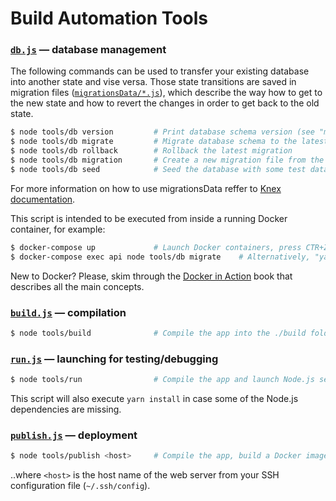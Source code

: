 # Build Automation Tools

### [`db.js`](./db.js) — database management

The following commands can be used to transfer your existing database into another state and vise
versa. Those state transitions are saved in migration files ([`migrationsData/*.js`](../migrationsData)),
which describe the way how to get to the new state and how to revert the changes in order to get
back to the old state.

```bash
$ node tools/db version         # Print database schema version (see "migrationsData" db table)
$ node tools/db migrate         # Migrate database schema to the latest version
$ node tools/db rollback        # Rollback the latest migration
$ node tools/db migration       # Create a new migration file from the template
$ node tools/db seed            # Seed the database with some test data (see /seeds folder)
```

For more information on how to use migrationsData reffer to [Knex documentation][knex].

This script is intended to be executed from inside a running Docker container, for example:

```bash
$ docker-compose up             # Launch Docker containers, press CTR+Z (transfer to background)
$ docker-compose exec api node tools/db migrate    # Alternatively, "yarn docker-db-migrate"
```

New to Docker? Please, skim through the [Docker in Action](http://amzn.to/2hmUrNP) book that
describes all the main concepts.


### [`build.js`](./build.js) — compilation

```bash
$ node tools/build              # Compile the app into the ./build folder
```


### [`run.js`](./run.js) — launching for testing/debugging

```bash
$ node tools/run                # Compile the app and launch Node.js server with "live reload"
```

This script will also execute `yarn install` in case some of the Node.js dependencies are missing.


### [`publish.js`](./publish.js) — deployment

```bash
$ node tools/publish <host>     # Compile the app, build a Docker image and deploy it
```

..where `<host>` is the host name of the web server from your SSH configuration file
(`~/.ssh/config`).


[yarnrun]: https://yarnpkg.com/en/docs/cli/run
[knex]: http://knexjs.org/
